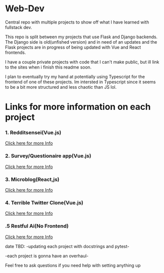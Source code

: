 # Web-Dev
Central repo with multiple projects to show off what I have learned with fullstack dev.

This repo is split between my projects that use Flask and Django backends. The Django side is old(unfished version) and in need of an updates and the Flask projects are in progress of being updated with Vue and React frontends.


I have a couple private projects with code that I can't make public, but ill  link to the sites when i finish this readme soon.


I plan to eventually try my hand at potentially using Typescript for the frontend of one of these projects. Im intersted in Typescript since it seems to be a bit more structured and less chaotic than JS lol.


# Links for more information on each project

### 1. Redditsensei(Vue.js)
[Click here for more Info](https://github.com/ClintOxx/Web-Dev/tree/master/Flask#personal-project---reddit-sensei)


### 2. Survey/Questionaire app(Vue.js)
[Click here for more Info](https://github.com/ClintOxx/Web-Dev/tree/master/Flask#surveyquestionaire)


### 3. Microblog(React,js)
[Click here for more Info](https://github.com/ClintOxx/Web-Dev/tree/master/Flask#microblog)


### 4. Terrible Twitter Clone(Vue.js)
[Click here for more Info](https://github.com/ClintOxx/Web-Dev/tree/master/Flask#terrible-twitter-clone)


### .5 Restful Ai(No Frontend)
[Click here for more Info](https://github.com/ClintOxx/Web-Dev/tree/master/Flask#restful-api)


date TBD:
-updating each project with docstrings and pytest-

-each project is gonna have an overhaul- 



Feel free to ask questions if you need help with setting anything up

